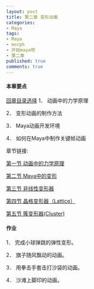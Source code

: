 ```yaml
---
layout: post
title: 第二章 变形动画
categories:
- Maya
tags:
- Maya
- morph
- 开始maya吧
- 第二章
published: true
comments: true
---
```

<p><!--more-->
<h4>本章要点</h4></p>

<p><a href="http://hivan.me/2008/03/20/begin-maya.html" target="_blank">回章目录选择</a>
1． 动画中的力学原理</p>

<p>2． 变形动画的制作方法</p>

<p>3． Maya动画开发环境</p>

<p>4． 如何在Maya中制作关键帧动画</p>

<p>章节链接:</p>

<p><a href="http://hivan.me/2008/03/20/2-1-dynamics.html">第一节 动画中的力学原理</a></p>

<p><a href="http://hivan.me/2008/03/20/2-2-deformation.html">第二节 Maya中的变形</a></p>

<p><a href="http://hivan.me/2008/03/20/2-3-nonlinear-deformer.html">第三节 非线性变形器</a></p>

<p><a href="http://hivan.me/2008/03/20/2-4-lattice.html">第四节 晶格变形器（Lattice）</a></p>

<p><a href="http://hivan.me/2008/03/20/2-5-cluster.html">第五节 簇变形器(Cluster)</a>
<h4>作业</h4>
1． 完成小球弹跳的弹性变形。</p>

<p>2． 旗子随风飘动的动画。</p>

<p>3． 用拳击手套击打沙袋的动画。</p>

<p>4． 沙滩上脚印的动画。</p>
